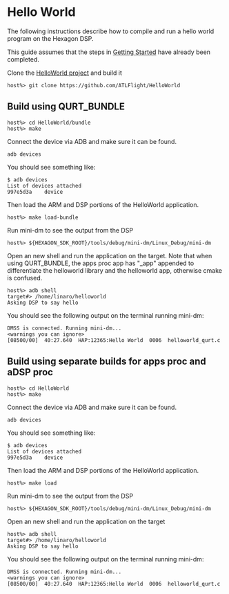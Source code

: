 # Hello World

The following instructions describe how to compile and run a hello world program on the Hexagon DSP.

This guide assumes that the steps in [Getting Started](GettingStarted.md) have already been completed.

Clone the [HelloWorld project](https://github.com/ATLFlight/HelloWorld) and build it

```
host%> git clone https://github.com/ATLFlight/HelloWorld
```
## Build using QURT_BUNDLE

```
host%> cd HelloWorld/bundle
host%> make
```
Connect the device via ADB and make sure it can be found.
```
adb devices
```
You should see something like:
```
$ adb devices
List of devices attached 
997e5d3a	device
```

Then load the ARM and DSP portions of the HelloWorld application.
```
host%> make load-bundle
```

Run mini-dm to see the output from the DSP

```
host%> ${HEXAGON_SDK_ROOT}/tools/debug/mini-dm/Linux_Debug/mini-dm
```

Open an new shell and run the application on the target. Note that when using
QURT_BUNDLE, the apps proc app has "\_app" appended to differentiate the
helloworld library and the helloworld app, otherwise cmake is confused.

```
host%> adb shell
target#> /home/linaro/helloworld
Asking DSP to say hello
```

You should see the following output on the terminal running mini-dm:

```
DMSS is connected. Running mini-dm...
<warnings you can ignore>
[08500/00]  40:27.640  HAP:12365:Hello World  0006  helloworld_qurt.c

```

## Build using separate builds for apps proc and aDSP proc

```
host%> cd HelloWorld
host%> make
```
Connect the device via ADB and make sure it can be found.
```
adb devices
```
You should see something like:
```
$ adb devices
List of devices attached 
997e5d3a	device
```

Then load the ARM and DSP portions of the HelloWorld application.
```
host%> make load
```

Run mini-dm to see the output from the DSP

```
host%> ${HEXAGON_SDK_ROOT}/tools/debug/mini-dm/Linux_Debug/mini-dm
```

Open an new shell and run the application on the target

```
host%> adb shell
target#> /home/linaro/helloworld
Asking DSP to say hello
```

You should see the following output on the terminal running mini-dm:

```
DMSS is connected. Running mini-dm...
<warnings you can ignore>
[08500/00]  40:27.640  HAP:12365:Hello World  0006  helloworld_qurt.c

```
